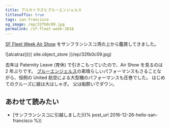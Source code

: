 ```yaml
---
title: アルカトラズとブルーエンジェルス
titlesuffix: true
tags: san-francisco
og_image: /ep/32fb0c09.jpg
permalink: /sf-fleet-week-2018
---
```


[SF Fleet Week Air Show](https://fleetweeksf.org/air-show/) をサンフランシスコ湾の上から鑑賞してきました。

![alcatraz]({{ site.object_store }}/ep/32fb0c09.jpg)

去年は Paternity Leave (育休) で引きこもっていたので、Air Show を見るのは 2 年ぶりです。
[ブルーエンジェルス](https://ja.wikipedia.org/wiki/%E3%83%96%E3%83%AB%E3%83%BC%E3%82%A8%E3%83%B3%E3%82%B8%E3%82%A7%E3%83%AB%E3%82%B9)の素晴らしいパフォーマンスもさることながら、恒例の United 航空による大型機のパフォーマンスも圧巻でした。
はじめてのクルーズに娘は大はしゃぎ。
父は船酔いでダウン。

## あわせて読みたい

- [サンフランシスコに引越しました]({% post_url 2016-12-26-hello-san-francisco %})
